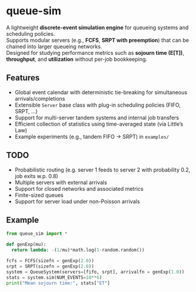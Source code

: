 # queue-sim

A lightweight **discrete-event simulation engine** for queueing systems and scheduling policies.  
Supports modular servers (e.g., **FCFS**, **SRPT with preemption**) that can be chained into larger queueing networks.  
Designed for studying performance metrics such as **sojourn time (E[T])**, **throughput**, and **utilization** without per-job bookkeeping.

## Features
- Global event calendar with deterministic tie-breaking for simultaneous arrivals/completions  
- Extensible `Server` base class with plug-in scheduling policies (FIFO, SRPT, …)  
- Support for multi-server tandem systems and internal job transfers  
- Efficient collection of statistics using time-averaged state (via Little’s Law)  
- Example experiments (e.g., tandem FIFO → SRPT) in `examples/`

## TODO
- Probabilistic routing (e.g. server 1 feeds to server 2 with probability 0.2, job exits w.p. 0.8)
- Multiple servers with external arrivals
- Support for closed networks and associated metrics
- Finite-sized queues
- Support for server load under non-Poisson arrivals

## Example
```python
from queue_sim import *

def genExp(mu):
  return lambda: -(1/mu)*math.log(1-random.random())

fcfs = FCFS(sizefn = genExp(2.0))
srpt = SRPT(sizefn = genExp(2.0))
system = QueueSystem(servers=[fifo, srpt], arrivalfn = genExp(1.0))
stats = system.sim(NUM_EVENTS=10**6)
print("Mean sojourn time:", stats["ET"]
